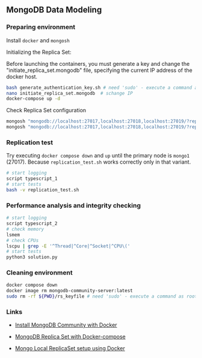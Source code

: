 ## MongoDB Data Modeling

### Preparing environment

Install `docker` and `mongosh`

Initializing the Replica Set:

Before launching the containers, you must generate a key and change the "initiate_replica_set.mongodb" file, specifying the current IP address of the docker host.

```bash
bash generate_authentication_key.sh # need 'sudo' - execute a command as root
nano initiate_replica_set.mongodb  # schange IP
docker-compose up -d
```

Check Replica Set configuration

```bash
mongosh "mongodb://localhost:27017,localhost:27018,localhost:27019/?replicaSet=rs0" --eval 'rs.hello()'
mongosh "mongodb://localhost:27017,localhost:27018,localhost:27019/?replicaSet=rs0" --eval 'rs.config()'
```

### Replication test

Try executing `docker compose down` and `up` until the primary node is `mongo1` (27017). Because `replication_test.sh` works correctly only in that variant.

```bash
# start logging
script typescript_1
# start tests
bash -v replication_test.sh
```

### Performance analysis and integrity checking

```bash
# start logging
script typescript_2
# check memory
lsmem
# check CPUs
lscpu | grep -E '^Thread|^Core|^Socket|^CPU\('
# start tests
python3 solution.py
```

### Cleaning environment

```bash
docker compose down
docker image rm mongodb-community-server:latest
sudo rm -rf ${PWD}/rs_keyfile # need 'sudo' - execute a command as root
```

### Links

- [Install MongoDB Community with Docker](https://www.mongodb.com/docs/manual/tutorial/install-mongodb-community-with-docker/#std-label-docker-mongodb-community-install)

- [MongoDB Replica Set with Docker-compose](https://medium.com/@JosephOjo/mongodb-replica-set-with-docker-compose-5ab95c02af0d)

- [Mongo Local ReplicaSet setup using Docker](https://www.mongodb.com/community/forums/t/mongo-local-replicaset-setup-using-docker/300855)


